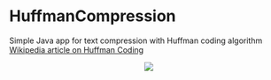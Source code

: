 # HuffmanCompression
Simple Java app for text compression with Huffman coding algorithm
<a href=https://en.wikipedia.org/wiki/Huffman_coding>Wikipedia article on Huffman Coding</a>
<p align="center">
  <img src="https://i.stack.imgur.com/1fEJE.png"></img>
</p>
